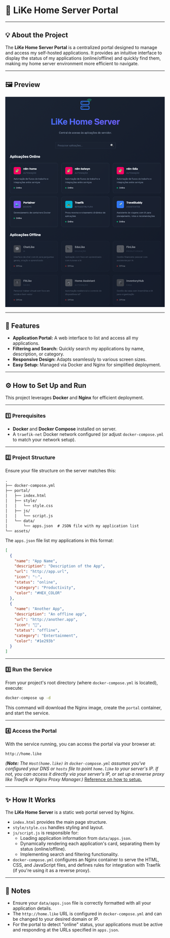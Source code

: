# 🏡 LiKe Home Server Portal

---

## 💡 About the Project

The **LiKe Home Server Portal** is a centralized portal designed to manage and access my self-hosted applications. It provides an intuitive interface to display the status of my applications (online/offline) and quickly find them, making my home server environment more efficient to navigate.

---

## 🖼️ Preview

![Home Page](./portal/assets/homepage.png)

---

## 🧠 Features

- **Application Portal:** A web interface to list and access all my applications.
- **Filtering and Search:** Quickly search my applications by name, description, or category.
- **Responsive Design:** Adapts seamlessly to various screen sizes.
- **Easy Setup:** Managed via Docker and Nginx for simplified deployment.

---

## ⚙️ How to Set Up and Run

This project leverages **Docker** and **Nginx** for efficient deployment.

---

### 1️⃣ Prerequisites

- **Docker** and **Docker Compose** installed on server.
- A `traefik-net` Docker network configured (or adjust `docker-compose.yml` to match your network setup).

---

### 2️⃣ Project Structure

Ensure your file structure on the server matches this:

```
.
├── docker-compose.yml
├── portal/
│   ├── index.html
│   ├── style/
│   │   └── style.css
│   ├── js/
│   │   └── script.js
│   └── data/
│       └── apps.json  # JSON file with my application list
└── assets/
```

The `apps.json` file list my applications in this format:

```json
[
  {
    "name": "App Name",
    "description": "Description of the App",
    "url": "http://app.url",
    "icon": "✨",
    "status": "online",
    "category": "Productivity",
    "color": "#HEX_COLOR"
  },
  {
    "name": "Another App",
    "description": "An offline app",
    "url": "http://another.app",
    "icon": "🔗",
    "status": "offline",
    "category": "Entertainment",
    "color": "#1e293b"
  }
]
```

---

### 3️⃣ Run the Service

From your project's root directory (where `docker-compose.yml` is located), execute:

```bash
docker-compose up -d
```

This command will download the Nginx image, create the `portal` container, and start the service.

---

### 4️⃣ Access the Portal

With the service running, you can access the portal via your browser at:

```
http://home.like
```

_(**Note:** The `Host(home.like)` in `docker-compose.yml` assumes you've configured your DNS or `hosts` file to point `home.like` to your server's IP. If not, you can access it directly via your server's IP, or set up a reverse proxy like Traefik or Nginx Proxy Manager.)_ [Reference on how to setup.](https://github.com/kelwynOliveira/infra-like)

---

## ✨ How It Works

The **LiKe Home Server** is a static web portal served by Nginx.

- `index.html` provides the main page structure.
- `style/style.css` handles styling and layout.
- `js/script.js` is responsible for:
  - Loading application information from `data/apps.json`.
  - Dynamically rendering each application's card, separating them by status (online/offline).
  - Implementing search and filtering functionality.
- `docker-compose.yml` configures an Nginx container to serve the HTML, CSS, and JavaScript files, and defines rules for integration with Traefik (if you're using it as a reverse proxy).

---

## 📌 Notes

- Ensure your `data/apps.json` file is correctly formatted with all your application details.
- The `http://home.like` URL is configured in `docker-compose.yml` and can be changed to your desired domain or IP.
- For the portal to detect "online" status, your applications must be active and responding at the URLs specified in `apps.json`.
